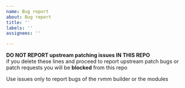 ```yaml
---
name: Bug report
about: Bug report
title: ''
labels: ''
assignees: ''

---
```


**DO NOT REPORT upstream patching issues IN THIS REPO**  
if you delete these lines and proceed to report upstream patch bugs or patch requests you will be **blocked** from this repo

Use issues only to report bugs of the rvmm builder or the modules
